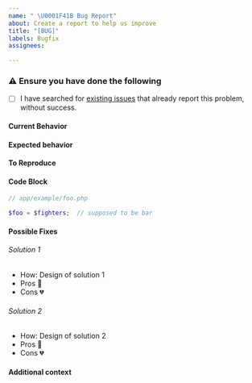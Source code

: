 ```yaml
---
name: " \U0001F41B Bug Report"
about: Create a report to help us improve
title: "[BUG]"
labels: Bugfix
assignees:

---
```


### ⚠️ Ensure you have done the following
- [ ] I have searched for [existing issues](https://github.com/Accredifysg/OpenAttestation-PHP-Wrapper/issues) that already report this problem, without success.

#### Current Behavior
<!-- A clear description of what the bug is and how it manifests. -->

#### Expected behavior
<!-- A clear description of what you expected to happen. -->

#### To Reproduce
<!-- A clear description of what the bug is and how it manifests: -->

#### Code Block
<!-- List any code snippet which is relevant to your issue. -->

```php
// app/example/foo.php

$foo = $fighters;  // supposed to be bar
```

#### Possible Fixes
<!-- List possible fixes or leave as blank if needed. -->

###### Solution 1
- How: Design of solution 1
- Pros 💚
- Cons 💔

###### Solution 2
- How: Design of solution 2
- Pros 💚
- Cons 💔

#### Additional context
<!-- Add any other context about the problem here. -->
